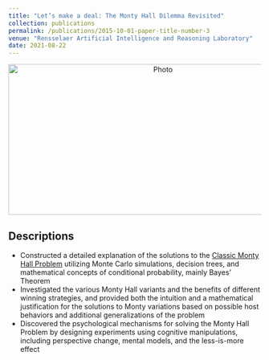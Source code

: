```yaml
---
title: "Let’s make a deal: The Monty Hall Dilemma Revisited"
collection: publications
permalink: /publications/2015-10-01-paper-title-number-3
venue: "Rensselaer Artificial Intelligence and Reasoning Laboratory"
date: 2021-08-22
---
```


<p align="center">
  <img src="https://haowen-he.github.io/images/Screen Shot 2021-07-07 at 8.25.14 PM.png?raw=true" alt="Photo" width="600" height="300"/> 
</p>

## Descriptions 
* Constructed a detailed explanation of the solutions to the [Classic Monty Hall Problem](http://montyhall.bram-hub.com/) utilizing Monte Carlo simulations, decision trees, and mathematical concepts of conditional probability, mainly Bayes’ Theorem
* Investigated the various Monty Hall variants and the benefits of different winning strategies, and provided both the intuition and a mathematical justification for the solutions to Monty variations based on possible host behaviors and additional generalizations of the problem
* Discovered the psychological mechanisms for solving the Monty Hall Problem by designing experiments using cognitive manipulations, including perspective change, mental models, and the less-is-more effect
